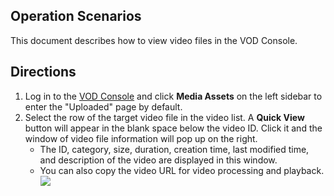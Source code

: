 ## Operation Scenarios
This document describes how to view video files in the VOD Console.
## Directions
1. Log in to the [VOD Console](https://console.cloud.tencent.com/vod/overview) and click **Media Assets** on the left sidebar to enter the "Uploaded" page by default.
2. Select the row of the target video file in the video list. A **Quick View** button will appear in the blank space below the video ID. Click it and the window of video file information will pop up on the right.
	- The ID, category, size, duration, creation time, last modified time, and description of the video are displayed in this window.
	- You can also copy the video URL for video processing and playback.
![](https://main.qcloudimg.com/raw/29f42b62b151c660fc8fb5a38609d790.png)